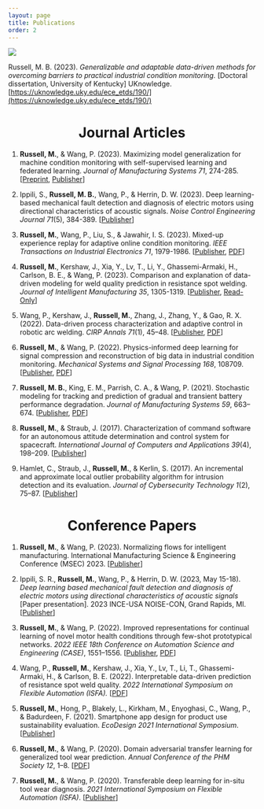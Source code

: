 ```yaml
---
layout: page
title: Publications
order: 2
---
```


<div style="text-align: left;">
    <a href="https://scholar.google.com/citations?user=FNyNIFgAAAAJ&hl=en">
        <img src="https://img.shields.io/badge/Google%20Scholar-blue" />
    </a>
</div>
<p/>

Russell, M. B. (2023). *Generalizable and adaptable data-driven methods for overcoming barriers to practical industrial condition monitoring.* [Doctoral dissertation, University of Kentucky] UKnowledge. [https://uknowledge.uky.edu/ece_etds/190/](https://uknowledge.uky.edu/ece_etds/190/)

<h1 style="text-align: center;">Journal Articles</h1>

1. **Russell, M.**, & Wang, P. (2023). Maximizing model generalization for machine condition monitoring with self-supervised learning and federated learning. *Journal of Manufacturing Systems 71*, 274-285. [[Preprint](https://arxiv.org/abs/2304.14398), [Publisher](https://www.sciencedirect.com/science/article/abs/pii/S0278612523001905)]

2. Ippili, S., **Russell, M. B.**, Wang, P., & Herrin, D. W. (2023). Deep learning-based mechanical fault detection and diagnosis of electric motors using directional characteristics of acoustic signals. *Noise Control Engineering Journal 71*(5), 384-389. [[Publisher](https://www.ingentaconnect.com/content/ince/ncej/2023/00000071/00000005/art00007)]

3. **Russell, M.**, Wang, P., Liu, S., & Jawahir, I. S. (2023). Mixed-up experience replay for adaptive online condition monitoring. *IEEE Transactions on Industrial Electronics 71*, 1979-1986. [[Publisher](https://ieeexplore.ieee.org/document/10083059), [PDF](files/ALL_22-TIE-4784.pdf)]

4. **Russell, M.**, Kershaw, J., Xia, Y., Lv, T., Li, Y., Ghassemi-Armaki, H., Carlson, B. E., & Wang, P. (2023). Comparison and explanation of data-driven modeling for weld quality prediction in resistance spot welding. *Journal of Intelligent Manufacturing 35*, 1305-1319. [[Publisher](https://link.springer.com/article/10.1007/s10845-023-02108-1), [Read-Only](https://rdcu.be/c8ZSO)]

5. Wang, P., Kershaw, J., **Russell, M.**, Zhang, J., Zhang, Y., & Gao, R. X. (2022). Data-driven process characterization and adaptive control in robotic arc welding. *CIRP Annals 71*(1), 45&ndash;48. [[Publisher](https://www.sciencedirect.com/science/article/abs/pii/S0007850622000920?dgcid=coauthor), [PDF](files/CIRP2022_RoboticWelding_Submission.pdf)]

6. **Russell, M.**, & Wang, P. (2022). Physics-informed deep learning for signal compression and reconstruction of big data in industrial condition monitoring. *Mechanical Systems and Signal Processing 168*, 108709. [[Publisher](https://www.sciencedirect.com/science/article/abs/pii/S0888327021010293), [PDF](files/2021-11-18_MSSP_AE_Compression_Round2.pdf)]

7. **Russell, M. B.**, King, E. M., Parrish, C. A., & Wang, P. (2021). Stochastic modeling for tracking and prediction of gradual and transient battery performance degradation. *Journal of Manufacturing Systems 59*, 663&ndash;674. [[Publisher](https://www.sciencedirect.com/science/article/abs/pii/S0278612521000881), [PDF](files/promfg_NAMARC_russell.pdf)]

8. **Russell, M.**, & Straub, J. (2017). Characterization of command software for an autonomous attitude determination and control system for spacecraft. *International Journal of Computers and Applications 39*(4), 198&ndash;209. [[Publisher](https://www.tandfonline.com/doi/abs/10.1080/1206212X.2017.1329261)]

9. Hamlet, C., Straub, J., **Russell, M.**, & Kerlin, S. (2017). An incremental and approximate local outlier probability algorithm for intrusion detection and its evaluation. *Journal of Cybersecurity Technology 1*(2), 75&ndash;87. [[Publisher](https://www.tandfonline.com/doi/full/10.1080/23742917.2016.1226651)]

<h1 style="text-align: center;">Conference Papers</h1>

1. **Russell, M.**, & Wang, P. (2023). Normalizing flows for intelligent manufacturing. International Manufacturing Science & Engineering Conference (MSEC) 2023. [[Publisher](https://asmedigitalcollection.asme.org/MSEC/proceedings-abstract/MSEC2023/87240/V002T09A004/1168810)]

2. Ippili, S. R., **Russell, M.**, Wang, P., & Herrin, D. W. (2023, May 15-18). *Deep learning based mechanical fault detection and diagnosis of electric motors using directional characteristics of acoustic signals* [Paper presentation]. 2023 INCE-USA NOISE-CON, Grand Rapids, MI. [[Publisher](https://www.ingentaconnect.com/content/ince/incecp/2023/00000266/00000002/art00045)]

3. **Russell, M.**, & Wang, P. (2022). Improved representations for continual learning of novel motor health conditions through few-shot prototypical networks. *2022 IEEE 18th Conference on Automation Science and Engineering (CASE)*, 1551&ndash;1556. [[Publisher](https://ieeexplore.ieee.org/abstract/document/9926567), [PDF](files/RussellWang_CASE2022_FINAL.pdf)]

4. Wang, P., **Russell, M.**, Kershaw, J., Xia, Y., Lv, T., Li, T., Ghassemi-Armaki, H., & Carlson, B. E. (2022). Interpretable data-driven prediction of resistance spot weld quality. *2022 International Symposium on Flexible Automation (ISFA).* [[PDF](https://www.jstage.jst.go.jp/article/isfa/2022/0/2022_316/_pdf)]

5. **Russell, M.**, Hong, P., Blakely, L., Kirkham, M., Enyoghasi, C., Wang, P., & Badurdeen, F. (2021). Smartphone app design for product use sustainability evaluation. *EcoDesign 2021 International Symposium*. [[Publisher](https://link.springer.com/chapter/10.1007/978-981-99-3897-1_26)]

6. **Russell, M.**, & Wang, P. (2020). Domain adversarial transfer learning for generalized tool wear prediction. *Annual Conference of the PHM Society 12*, 1&ndash;8. [[PDF](https://papers.phmsociety.org/index.php/phmconf/article/download/1137/910)]
 
7. **Russell, M.**, & Wang, P. (2020). Transferable deep learning for in-situ tool wear diagnosis. *2021 International Symposium on Flexible Automation (ISFA)*. [[Publisher](https://asmedigitalcollection.asme.org/ISFA/proceedings-abstract/ISFA2020/83617/V001T09A006/1087345)]
